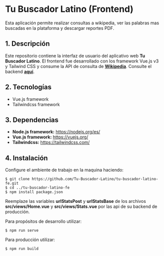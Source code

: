 # Tu Buscador Latino (Frontend)

Esta aplicación permite realizar consultas a wikipedia, ver las palabras mas buscadas en la plataforma y descargar reportes PDF.

## 1. Descripción

Este repositorio contiene la interfaz de usuario del aplicativo web **Tu Buscador Latino**. El frontend fue desarrollado con los framework Vue.js v3 y Tailwind CSS y consume la API de consulta de [**Wikipedia**](https://www.mediawiki.org/wiki/API:Search). Consulte el backend [**aquí**](https://github.com/Tu-Buscador-Latino/tu-buscador-latino-be).

## 2. Tecnologías

* Vue.js framework
* Tailwindcss framework 

## 3. Dependencias

- **Node.js framework:** https://nodejs.org/es/
- **Vue.js framework:** https://vuejs.org/
- **Tailwindcss:** https://tailwindcss.com/

## 4. Instalación

Configure el ambiente de trabajo en la maquina haciendo:
```
$ git clone https://github.com/Tu-Buscador-Latino/tu-buscador-latino-fe.git
$ cd ../tu-buscador-latino-fe
$ npm install package.json
```

Reemplaze las variables **urlStatsPost** y **urlStatsBase** de los archivos **src/views/Home.vue** y **src/views/Stats.vue** por las api de su backend de producción.

Para propósitos de desarrollo utilizar:
```
$ npm run serve
```

Para producción utilizar:
```
$ npm run build
``` 
